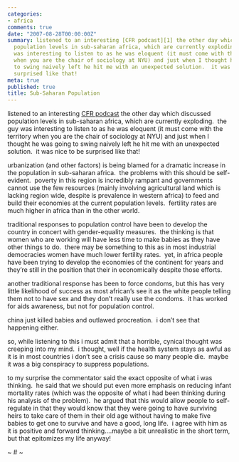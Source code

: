 ```yaml
---
categories:
- africa
comments: true
date: "2007-08-28T00:00:00Z"
summary: listened to an interesting [CFR podcast][1] the other day which discussed
  population levels in sub-saharan africa, which are currently exploding.  the guy
  was interesting to listen to as he was eloquent (it must come with the territory
  when you are the chair of sociology at NYU) and just when I thought he was going
  to swing naively left he hit me with an unexpected solution.  it was nice to be
  surprised like that!
meta: true
published: true
title: Sub-Saharan Population
---
```


listened to an interesting [CFR podcast][1] the other day which discussed population levels in sub-saharan africa, which are currently exploding.  the guy was interesting to listen to as he was eloquent (it must come with the territory when you are the chair of sociology at NYU) and just when I thought he was going to swing naively left he hit me with an unexpected solution.  it was nice to be surprised like that!

 [1]: http://www.cfr.org/publication/13839/conley.html

urbanization (and other factors) is being blamed for a dramatic increase in the population in sub-saharan africa.  the problems with this should be self-evident.  poverty in this region is incredibly rampant and governments cannot use the few resources (mainly involving agricultural land which is lacking region wide, despite is prevalence in western africa) to feed and build their economies at the current population levels.  fertility rates are much higher in africa than in the other world.

traditional responses to population control have been to develop the country in concert with gender-equality measures.  the thinking is that women who are working will have less time to make babies as they have other things to do.  there may be something to this as in most industrial democracies women have much lower fertility rates.  yet, in africa people have been trying to develop the economies of the continent for years and they’re still in the position that their in economically despite those efforts.

another traditional response has been to force condoms, but this has very little likelihood of success as most african’s see it as the white people telling them not to have sex and they don’t really use the condoms.  it has worked for aids awareness, but not for population control.

china just killed babies and outlawed procreation.  i don’t see that happening either.

so, while listening to this i must admit that a horrible, cynical thought was creeping into my mind.  i thought, well if the health system stays as awful as it is in most countries i don’t see a crisis cause so many people die.  maybe it was a big conspiracy to suppress populations.  

to my surprise the commentator said the exact opposite of what i was thinking.  he said that we should put even more emphasis on reducing infant mortality rates (which was the opposite of what i had been thinking during his analysis of the problem).  he argued that this would allow people to self-regulate in that they would know that they were going to have surviving heirs to take care of them in their old age without having to make five babies to get one to survive and have a good, long life.  i agree with him as it is positive and forward thinking….maybe a bit unrealistic in the short term, but that epitomizes my life anyway!

~ # ~